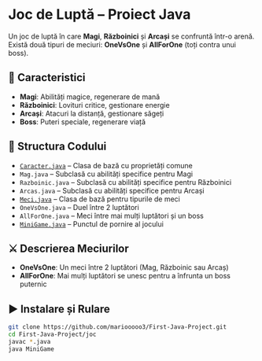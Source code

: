 # Joc de Luptă – Proiect Java

Un joc de luptă în care **Magi**, **Războinici** și **Arcași** se confruntă într-o arenă. Există două tipuri de meciuri: **OneVsOne** și **AllForOne** (toți contra unui boss).

## 🧠 Caracteristici

- **Magi**: Abilități magice, regenerare de mană  
- **Războinici**: Lovituri critice, gestionare energie  
- **Arcași**: Atacuri la distanță, gestionare săgeți  
- **Boss**: Puteri speciale, regenerare viață  

## 🧱 Structura Codului

- [`Caracter.java`](joc/Caracter.java) – Clasa de bază cu proprietăți comune  
- `Mag.java` – Subclasă cu abilități specifice pentru Magi  
- `Razboinic.java` – Subclasă cu abilități specifice pentru Războinici  
- `Arcas.java` – Subclasă cu abilități specifice pentru Arcași  
- [`Meci.java`](joc/Meci.java) – Clasa de bază pentru tipurile de meci  
- `OneVsOne.java` – Duel între 2 luptători  
- `AllForOne.java` – Meci între mai mulți luptători și un boss  
- [`MiniGame.java`](joc/MiniGame.java) – Punctul de pornire al jocului  

## ⚔️ Descrierea Meciurilor

- **OneVsOne**: Un meci între 2 luptători (Mag, Războinic sau Arcaș)  
- **AllForOne**: Mai mulți luptători se unesc pentru a înfrunta un boss puternic  

## ▶️ Instalare și Rulare

```bash
git clone https://github.com/mariooooo3/First-Java-Project.git
cd First-Java-Project/joc
javac *.java
java MiniGame
